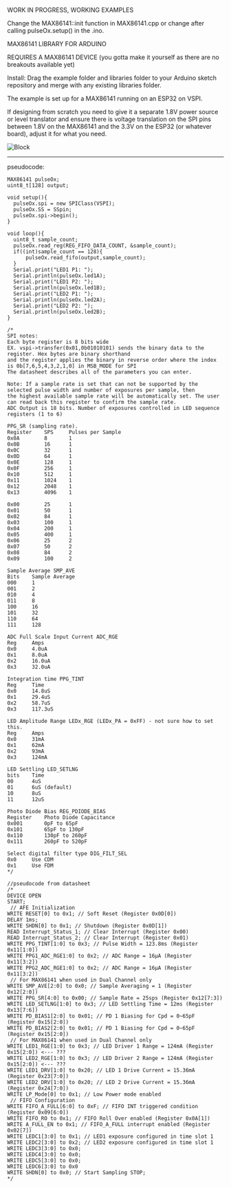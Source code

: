 WORK IN PROGRESS, WORKING EXAMPLES

Change the MAX86141::init function in MAX86141.cpp or change after calling pulseOx.setup() in the .ino.

MAX86141 LIBRARY FOR ARDUINO

REQUIRES A MAX86141 DEVICE (you gotta make it yourself as there are no breakouts available yet)

Install: Drag the example folder and libraries folder to your Arduino sketch repository and merge with any existing
libraries folder.

The example is set up for a MAX86141 running on an ESP32 on VSPI. 

If designing from scratch you need to give it a separate 1.8V power source or level translator and ensure there is voltage translation on the SPI pins between 1.8V on the MAX86141 and the 3.3V on the ESP32 (or whatever board), adjust it for what you need.

![Block](https://github.com/moothyknight/MAX86141_Arduino/blob/master/libraries/MAX86141/Block_Diag.PNG?raw=true)


--------------------------------------
pseudocode:

```
MAX86141 pulseOx;
uint8_t[128] output;

void setup(){
  pulseOx.spi = new SPIClass(VSPI);
  pulseOx.SS = SSpin;
  pulseOx.spi->begin();
}

void loop(){
  uint8_t sample_count;
  pulseOx.read_reg(REG_FIFO_DATA_COUNT, &sample_count);
  if((int)sample_count == 128){
	  pulseOx.read_fifo(output,sample_count);
  }
  Serial.print("LED1 P1: ");
  Serial.println(pulseOx.led1A);
  Serial.print("LED1 P2: ");
  Serial.println(pulseOx.led1B);
  Serial.print("LED2 P1: ");
  Serial.println(pulseOx.led2A);
  Serial.print("LED2 P2: ");
  Serial.println(pulseOx.led2B);
}

/*
SPI notes:
Each byte register is 8 bits wide
EX. vspi->transfer(0x01,0b01010101) sends the binary data to the register. Hex bytes are binary shorthand
and the register applies the binary in reverse order where the index is 0b[7,6,5,4,3,2,1,0] in MSB_MODE for SPI
The datasheet describes all of the parameters you can enter.

Note: If a sample rate is set that can not be supported by the selected pulse width and number of exposures per sample, then
the highest available sample rate will be automatically set. The user can read back this register to confirm the sample rate.
ADC Output is 18 bits. Number of exposures controlled in LED sequence registers (1 to 6)

PPG_SR (sampling rate).
Register    SPS     Pulses per Sample
0x0A        8       1
0x0B        16      1
0x0C        32      1
0x0D        64      1
0x0E        128     1
0x0F        256     1
0x10        512     1
0x11        1024    1
0x12        2048    1
0x13        4096    1

0x00        25      1
0x01        50      1
0x02        84      1
0x03        100     1
0x04        200     1
0x05        400     1
0x06        25      2
0x07        50      2
0x08        84      2
0x09        100     2

Sample Average SMP_AVE
Bits    Sample Average
000     1
001     2
010     4    
011     8
100     16
101     32
110     64
111     128

ADC Full Scale Input Current ADC_RGE
Reg     Amps
0x0     4.0uA
0x1     8.0uA
0x2     16.0uA
0x3     32.0uA

Integration time PPG_TINT
Reg     Time
0x0     14.8uS
0x1     29.4uS
0x2     58.7uS
0x3     117.3uS

LED Amplitude Range LEDx_RGE (LEDx_PA = 0xFF) - not sure how to set this.
Reg     Amps
0x0     31mA
0x1     62mA
0x2     93mA
0x3     124mA

LED Settling LED_SETLNG
bits    Time    
00      4uS
01      6uS (default)
10      8uS
11      12uS

Photo Diode Bias REG_PDIODE_BIAS
Register    Photo Diode Capacitance
0x001       0pF to 65pF
0x101       65pF to 130pF
0x110       130pF to 260pF
0x111       260pF to 520pF

Select digital filter type DIG_FILT_SEL 
0x0     Use CDM
0x1     Use FDM
*/

//pseudocode from datasheet
/*
DEVICE OPEN
START;
 // AFE Initialization
WRITE RESET[0] to 0x1; // Soft Reset (Register 0x0D[0])
DELAY 1ms;
WRITE SHDN[0] to 0x1; // Shutdown (Register 0x0D[1])
READ Interrupt_Status_1; // Clear Interrupt (Register 0x00)
READ Interrupt_Status_2; // Clear Interrupt (Register 0x01)
WRITE PPG_TINT[1:0] to 0x3; // Pulse Width = 123.8ms (Register 0x11[1:0])
WRITE PPG1_ADC_RGE1:0] to 0x2; // ADC Range = 16μA (Register 0x11[3:2])
WRITE PPG2_ADC_RGE1:0] to 0x2; // ADC Range = 16μA (Register 0x11[3:2])
 // For MAX86141 when used in Dual Channel only
WRITE SMP_AVE[2:0] to 0x0; // Sample Averaging = 1 (Register 0x12[2:0])
WRITE PPG_SR[4:0] to 0x00; // Sample Rate = 25sps (Register 0x12[7:3])
WRITE LED_SETLNG[1:0] to 0x3; // LED Settling Time = 12ms (Register 0x13[7:6])
WRITE PD_BIAS1[2:0] to 0x01; // PD 1 Biasing for Cpd = 0~65pF (Register 0x15[2:0])
WRITE PD_BIAS2[2:0] to 0x01; // PD 1 Biasing for Cpd = 0~65pF (Register 0x15[2:0])
 // For MAX86141 when used in Dual Channel only
WRITE LED1_RGE[1:0] to 0x3; // LED Driver 1 Range = 124mA (Register 0x15[2:0]) <--- ???
WRITE LED2_RGE[1:0] to 0x3; // LED Driver 2 Range = 124mA (Register 0x15[2:0]) <--- ???
WRITE LED1_DRV[1:0] to 0x20; // LED 1 Drive Current = 15.36mA (Register 0x23[7:0])
WRITE LED2_DRV[1:0] to 0x20; // LED 2 Drive Current = 15.36mA (Register 0x24[7:0])
WRITE LP_Mode[0] to 0x1; // Low Power mode enabled
 // FIFO Configuration
WRITE FIFO_A_FULL[6:0] to 0xF; // FIFO INT triggered condition (Register 0x09[6:0])
WRITE FIFO_RO to 0x1; // FIFO Roll Over enabled (Register 0x0A[1])
WRITE A_FULL_EN to 0x1; // FIFO_A_FULL interrupt enabled (Register 0x02[7])
WRITE LEDC1[3:0] to 0x1; // LED1 exposure configured in time slot 1
WRITE LEDC2[3:0] to 0x2; // LED2 exposure configured in time slot 1
WRITE LEDC3[3:0] to 0x0;
WRITE LEDC4[3:0] to 0x0;
WRITE LEDC5[3:0] to 0x0;
WRITE LEDC6[3:0] to 0x0
WRITE SHDN[0] to 0x0; // Start Sampling STOP;
*/
```

